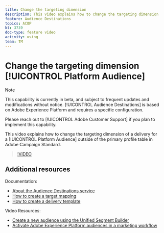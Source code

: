 ```yaml
---
title: Change the targeting dimension
description: This video explains how to change the targeting dimension of a delivery for a Platform Audience outside of the primary profile table in Adobe Campaign Standard.
feature: Audience Destinations
topics: ACOP
kt: 3739     
doc-type: feature video
activity: using
team: TM
---
```


# Change the targeting dimension [!UICONTROL Platform Audience]

>[!NOTE]
>
>This capability is currently in beta, and subject to frequent updates and modifications without notice. [!UICONTROL Audience Destinations] is based on Adobe Experience Platform and requires a specific configuration.
>
>Please reach out to [!UICONTROL Adobe Customer Support] if you plan to implement this capability.

This video explains how to change the targeting dimension of a delivery for a [!UICONTROL Platform Audience] outside of the primary profile table in Adobe Campaign Standard.

>[!VIDEO](https://video.tv.adobe.com/v/30151?quality=12)

## Additional resources

Documentation:

* [About the Audience Destinations service](https://docs.adobe.com/content/help/en/campaign-standard/using/profiles-and-audiences/working-with-adobe-experience-platform/aep-about-audience-destinations-service.html)
* [How to create a target mapping](https://docs.adobe.com/content/help/en/campaign-standard/using/administrating/application-settings/target-mappings-in-campaign.html)
* [How to create a delivery template](https://docs.adobe.com/content/help/en/campaign-standard/using/getting-started/marketing-plans/marketing-activity-templates.html)

Video Resources:

* [Create a new audience  using the Unified Segment Builder](/help/profiles-and-audiences/audience-destinations/creating-audiences-using-segment-builder.md)
* [Activate Adobe Experience Platform audiences in a marketing workflow](/help/profiles-and-audiences/audience-destinations/activating-aep-audiences.md)
